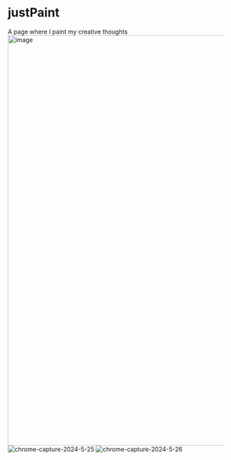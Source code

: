 # justPaint
A page where I paint my creative thoughts
<img width="956" alt="image" src="https://github.com/Ashish2097/justPaint/assets/30979970/cc2bde32-68fa-47f3-ae8c-63d35eff9f7d">
![chrome-capture-2024-5-25](https://github.com/Ashish2097/justPaint/assets/30979970/4b7dd4f2-502b-49c3-b3d7-6e52349201b4)
![chrome-capture-2024-5-26](https://github.com/Ashish2097/justPaint/assets/30979970/917eff9f-4ddf-4107-b182-f3ff396ca3f7)
